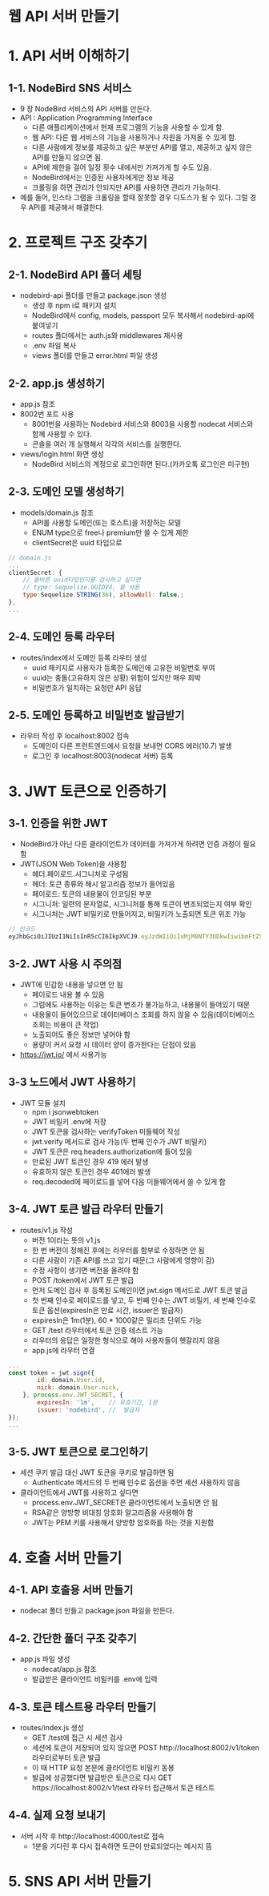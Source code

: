 웹 API 서버 만들기
==================
# 1. API 서버 이해하기
## 1-1. NodeBird SNS 서비스
* 9 장 NodeBird 서비스의 API 서버를 만든다.
* API : Application Programming Interface
    * 다른 애플리케이션에서 현재 프로그램의 기능을 사용할 수 있게 함.
    * 웹 API: 다른 웹 서비스의 기능을 사용하거나 자원을 가져올 수 있게 함.
    * 다른 사람에게 정보를 제공하고 싶은 부분만 API를 열고, 제공하고 싶지 않은 API를 만들지 않으면 됨.
    * API에 제한을 걸어 일정 횟수 내에서만 가져가게 할 수도 있음.
    * NodeBird에서는 인증된 사용자에게만 정보 제공
    * 크롤링을 하면 관리가 안되지만 API를 사용하면 관리가 가능하다.
* 예를 들어, 인스타 그램을 크롤링을 할때 잘못할 경우 디도스가 될 수 있다. 그럴 경우 API를 제공해서 해결한다.
# 2. 프로젝트 구조 갖추기
## 2-1. NodeBird API 폴더 세팅
* nodebird-api 폴더를 만들고 package.json 생성
    * 생성 후 npm i로 패키지 설치
    * NodeBird에서 config, models, passport 모두 복사해서 nodebird-api에 붙여넣기
    * routes 폴더에서는 auth.js와 middlewares 재사용
    * .env 파일 복사
    * views 폴더를 만들고 error.html 파일 생성
## 2-2. app.js 생성하기
* app.js 참조
* 8002번 포트 사용
    * 8001번을 사용하는 Nodebird 서비스와 8003을 사용할 nodecat 서비스와 함께 사용할 수 있다.
    * 콘솔을 여러 개 실행해서 각각의 서비스를 실행한다.
* views/login.html 화면 생성
    * NodeBird 서비스의 계정으로 로그인하면 된다.(카카오톡 로그인은 미구현)
## 2-3. 도메인 모델 생성하기
* models/domain.js 참조
    * API를 사용할 도메인(또는 호스트)을 저장하는 모델
    * ENUM type으로 free나 premium만 쓸 수 있게 제한
    * clientSecret은 uuid 타입으로
```js
// domain.js
...
clientSecret: {
    // 올바른 uuid타입인지를 검사하고 싶다면
    // type: Sequelize.UUIDV4, 를 사용
    type:Sequelize.STRING(36), allowNull: false,;
},
...
```
## 2-4. 도메인 등록 라우터
* routes/index에서 도메인 등록 라우터 생성
    * uuid 패키지로 사용자가 등록한 도메인에 고유한 비밀번호 부여
    * uuid는 충돌(고유하지 않은 상황) 위험이 있지만 매우 희박
    * 비밀번호가 일치하는 요청만 API 응답
## 2-5. 도메인 등록하고 비밀번호 발급받기
* 라우터 작성 후 localhost:8002 접속
    * 도메인이 다른 프런트엔드에서 요청을 보내면 CORS 에러(10.7) 발생
    * 로그인 후 localhost:8003(nodecat 서버) 등록
# 3. JWT 토큰으로 인증하기
## 3-1. 인증을 위한 JWT
* NodeBird가 아닌 다른 클라이언트가 데이터를 가져가게 하려면 인증 과정이 필요함
* JWT(JSON Web Token)을 사용함  
    * 헤더.페이로드.시그니처로 구성됨
    * 헤더: 토큰 종류와 해시 알고리즘 정보가 들어있음
    * 페이로드: 토큰의 내용물이 인코딩된 부분
    * 시그니처: 일련의 문자열로, 시그니처를 통해 토큰이 변조되었는지 여부 확인
    * 시그니처는 JWT 비밀키로 만들어지고, 비밀키가 노출되면 토큰 위조 가능

```js
// 인코드
eyJhbGciOiJIUzI1NiIsInR5cCI6IkpXVCJ9.eyJzdWIiOiIxMjM0NTY3ODkwIiwibmFtZSI6IkpvaG4gRG9lIiwiaWF0IjoxNTE2MjM5MDIyfQ.SflKxwRJSMeKKF2QT4fwpMeJf36POk6yJV_adQssw5c
```
## 3-2. JWT 사용 시 주의점
* JWT에 민감한 내용을 넣으면 안 됨
    * 페이로드 내용 볼 수 있음
    * 그럼에도 사용하는 이유는 토큰 변조가 불가능하고, 내용물이 들어있기 때문
    * 내용물이 들어있으므로 데이터베이스 조회를 하지 않을 수 있음(데이터베이스 조회는 비용이 큰 작업)
    * 노출되어도 좋은 정보만 넣어야 함
    * 용량이 커서 요청 시 데이터 양이 증가한다는 단점이 있음
* https://jwt.io/ 에서 사용가능

## 3-3 노드에서 JWT 사용하기
* JWT 모듈 설치
    * npm i jsonwebtoken
    * JWT 비밀키 .env에 저장
    * JWT 토큰을 검사하는 verifyToken 미들웨어 작성
    * jwt.verify 메서드로 검사 가능(두 번째 인수가 JWT 비밀키)
    * JWT 토큰은 req.headers.authorization에 들어 있음
    * 만료된 JWT 토큰인 경우 419 에러 발생
    * 유효하지 않은 토큰인 경우 401에러 발생
    * req.decoded에 페이로드를 넣어 다음 미들웨어에서 쓸 수 있게 함

## 3-4. JWT 토큰 발급 라우터 만들기
* routes/v1.js 작성
    * 버전 1이라는 뜻의 v1.js
    * 한 번 버전이 정해진 후에는 라우터를 함부로 수정하면 안 됨
    * 다른 사람이 기존 API를 쓰고 있기 때문(그 사람에게 영향이 감)
    * 수정 사항이 생기면 버전을 올려야 함
    * POST /token에서 JWT 토큰 발급
    * 먼저 도메인 검사 후 등록된 도메인이면 jwt.sign 메서드로 JWT 토큰 발급
    * 첫 번째 인수로 페이로드를 넣고, 두 번째 인수는 JWT 비밀키, 세 번째 인수로 토큰 옵션(expiresIn은 만료 시간, issuer은 발급자)
    * expiresIn은 1m(1분), 60 * 1000같은 밀리초 단위도 가능
    * GET /test 라우터에서 토큰 인증 테스트 가능
    * 라우터의 응답은 일정한 형식으로 해야 사용자들이 헷갈리지 않음
    * app.js에 라우터 연결
```js
...
const token = jwt.sign({
        id: domain.User.id,
        nick: domain.User.nick,
    }, process.env.JWT_SECRET, {
        expiresIn: '1m',    // 유효기간, 1분
        issuer: 'nodebird', //  발급자
});
...
```

## 3-5. JWT 토큰으로 로그인하기
* 세션 쿠키 발급 대신 JWT 토큰을 쿠키로 발급하면 됨
    * Authenticate 메서드의 두 번째 인수로 옵션을 주면 세션 사용하지 않음
* 클라이언트에서 JWT를 사용하고 싶다면
    * process.env.JWT_SECRET은 클라이언트에서 노출되면 안 됨
    * RSA같은 양방향 비대칭 암호화 알고리즘을 사용해야 함
    * JWT는 PEM 키를 사용해서 양방향 암호화를 하는 것을 지원함

# 4. 호출 서버 만들기
## 4-1. API 호출용 서버 만들기
* nodecat 폴더 만들고 package.json 파일을 만든다.
## 4-2. 간단한 폴더 구조 갖추기
* app.js 파일 생성
    * nodecat/app.js 참조
    * 발급받은 클라이언트 비밀키를 .env에 입력
## 4-3. 토큰 테스트용 라우터 만들기
* routes/index.js 생성
    * GET /test에 접근 시 세션 검사
    * 세션에 토큰이 저장되어 있지 않으면 POST http://localhost:8002/v1/token 라우터로부터 토큰 발급
    * 이 때 HTTP 요청 본문에 클라이언트 비밀키 동봉
    * 발급에 성공했다면 발급받은 토큰으로 다시 GET https://localhost:8002/v1/test 라우터 접근해서 토큰 테스트
## 4-4. 실제 요청 보내기
* 서버 시작 후 http://localhost:4000/test로 접속
    * 1분을 기다린 후 다시 접속하면 토큰이 만료되었다는 메시지 뜸

# 5. SNS API 서버 만들기

